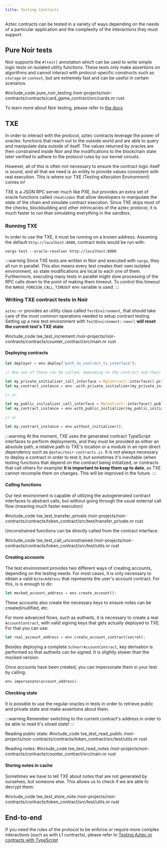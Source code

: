 ```yaml
---
title: Testing Contracts
---
```


Aztec contracts can be tested in a variety of ways depending on the needs of a particular application and the complexity of the interactions they must support. 

## Pure Noir tests

Noir supports the `#[test]` annotation which can be used to write simple logic tests on isolated utility functions. These tests only make assertions on algorithms and cannot interact with protocol-specific constructs such as `storage` or `context`, but are extremely fast and can be useful in certain scenarios. 

#include_code pure_noir_testing /noir-projects/noir-contracts/contracts/card_game_contract/src/cards.nr rust

To learn more about Noir testing, please refer to [the docs](https://Noir-lang.org/docs/tooling/testing/)

## TXE

In order to interact with the protocol, aztec contracts leverage the power of oracles: functions that reach out to the outside world and are able to query and manipulate data outside of itself. The values returned by oracles are then constrained inside Noir and the modifications to the blockchain state later verified to adhere to the protocol rules by our kernel circuits.

However, all of this is often not necessary to ensure the contract logic itself is sound, and all that we need is an entity to provide values consistent with real execution. This is where our TXE (Testing eXecution Environment) comes in!

TXE is a JSON RPC server much like PXE, but provides an extra set of oracle functions called `cheatcodes` that allow developers to manipulate the state of the chain and simulate contract execution. Since TXE skips most of the checks, blockbuilding and other intrincacies of the aztec protocol, it is much faster to run than simulating everything in the sandbox.

### Running TXE

In order to use the TXE, it must be running on a known address. Assuming the default `http://localhost:8080`, contract tests would be run with:

 `nargo test --oracle-resolver http://localhost:8080`

:::warning
Since TXE tests are written in Noir and executed with `nargo`, they all run in parallel. This also means every test creates their own isolated environment, so state modifications are local to each one of them.
Furthermore, executing many tests in parallel might slow processing of the RPC calls down to the point of making them timeout. To control this timeout the `NARGO_FOREIGN_CALL_TIMEOUT` env variable is used.
:::

 ### Writing TXE contract tests in Noir

`aztec-nr` provides an utility class called `TestEnvironment`, that should take care of the most common operations needed to setup contract testing. Setting up a new test environment with `TestEnvironment::new()` **will reset the current test's TXE state**

#include_code txe_test_increment /noir-projects/noir-contracts/contracts/counter_contract/src/main.nr rust

#### Deploying contracts

```rust
let deployer = env.deploy("path_to_contract_ts_interface");

// Now one of these can be called, depending on the contract and their possible initialization options. Remember a contract can only be initialized once.

let my_private_initializer_call_interface = MyContract::interface().private_constructor(...);
let my_contract_instance = env..with_private_initializer(my_private_initializer_call_interface);

// or

let my_public_initializer_call_interface = MyContract::interface().public_constructor(...);
let my_contract_instance = env.with_public_initializer(my_public_initializer_call_interface);

// or

let my_contract_instance = env.without_initializer();
```

:::warning
At the moment, TXE uses the generated contract TypeScript interfaces to perform deployments, and they must be provided as either an absolute path, a relative path to TXE's location or a module in an npm direct dependency such as `@aztec/noir-contracts.js`. It is not always necessary to deploy a contract in order to test it, but sometimes it's inevitable (when testing functions that depend on the contract being initialized, or contracts that call others for example) **It is important to keep them up to date**, as TXE cannot recompile them on changes. This will be improved in the future.
:::

#### Calling functions

Our test environment is capable of utilizing the autogenerated contract interfaces to abstract calls, but without going through the usual external call flow (meaning much faster execution)

#include_code txe_test_transfer_private /noir-projects/noir-contracts/contracts/token_contract/src/test/transfer_private.nr rust

Unconstrained functions can be directly called from the contract interface:

#include_code txe_test_call_unconstrained /noir-projects/noir-contracts/contracts/token_contract/src/test/utils.nr rust

#### Creating accounts

The test environment provides two different ways of creating accounts, depending on the testing needs. For most cases, it is only necessary to obtain a valid `AztecAddress` that represents the user's account contract. For this, is is enough to do:

```rust
let mocked_account_address = env.create_account();
```

These accounts also create the necessary keys to ensure notes can be created/nullified, etc.

For more advanced flows, such as authwits, it is necessary to create a real `AccountContract`, with valid signing keys that gets actually deployed to TXE. For that you can use:

```rust
let real_account_address = env.create_account_contract(secret);
```

Besides deploying a complete `SchnorrAccountContract`, key derivation is performed so that authwits can be signed. It is slightly slower than the mocked version.

Once accounts have been created, you can impersonate them in your test by calling:

```rust
env.impersonate(account_address);
```

#### Checking state

It is possible to use the regular oracles in tests in order to retrieve public and private state and make assertions about them.

:::warning
Remember switching to the current contract's address in order to be able to read it's siloed state!
:::

Reading public state:
#include_code txe_test_read_public /noir-projects/noir-contracts/contracts/token_contract/src/test/utils.nr rust

Reading notes:
#include_code txe_test_read_notes /noir-projects/noir-contracts/contracts/counter_contract/src/main.nr rust

#### Storing notes in cache

Sometimes we have to tell TXE about notes that are not generated by ourselves, but someone else. This allows us to check if we are able to decrypt them:

#include_code txe_test_store_note /noir-projects/noir-contracts/contracts/token_contract/src/test/utils.nr rust

## End-to-end

If you need the rules of the protocol to be enforce or require more complex interactions (such as with L1 contracts), please refer to [Testing Aztec.nr contracts with TypeScript](../../js_apps/test.md)